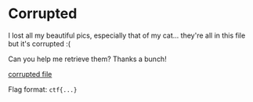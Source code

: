 # Corrupted

I lost all my beautiful pics, especially that of my cat... they're all in this file but it's corrupted :(

Can you help me retrieve them? Thanks a bunch!

[corrupted file](corrupted)

Flag format: `ctf{...}`

